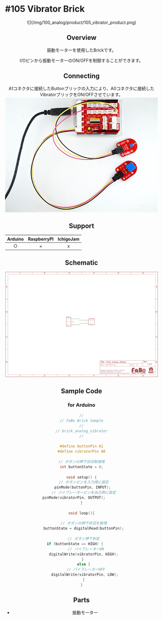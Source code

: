 # #105 Vibrator Brick

<center>![](/img/100_analog/product/105_vibrator_product.png)
<!--COLORME-->

## Overview
振動モーターを使用したBrickです。

I/Oピンから振動モーターのON/OFFを制御することができます。

## Connecting
A1コネクタに接続したButtonブリックの入力により、A0コネクタに接続したVibratorブリックをON/OFFさせています。
![](/img/100_analog/connect/105_vibrator_connect.jpg)

## Support
| Arduino | RaspberryPI | IchigoJam |
| -- | -- | -- |
| <center>○ | <center>× | <center>x |

## Schematic
![](/img/100_analog/schematic/105_vibrator_schematic.png)

## Sample Code
### for Arduino
```c
//
// FaBo Brick Sample
//
// brick_analog_vibrator
//

#define buttonPin A1
#define vibratorPin A0

// ボタンの押下状況取得用
int buttonState = 0;

void setup() {
  // ボタンピンを入力用に設定
  pinMode(buttonPin, INPUT); 
  // バイブレーターピンを出力用に設定
  pinMode(vibratorPin, OUTPUT);         
}

void loop(){
 
  // ボタンの押下状況を取得
  buttonState = digitalRead(buttonPin);

  // ボタン押下判定
  if (buttonState == HIGH) {        
    // バイブレーターON
    digitalWrite(vibratorPin, HIGH);  
  } 
  else {
    // バイブレーターOFF
    digitalWrite(vibratorPin, LOW); 
  }
}
```

## Parts
- 振動モーター

